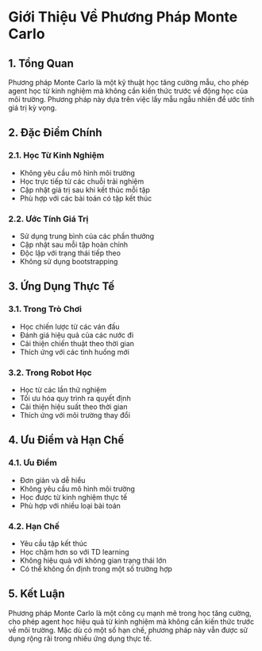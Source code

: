 # Giới Thiệu Về Phương Pháp Monte Carlo

## 1. Tổng Quan
Phương pháp Monte Carlo là một kỹ thuật học tăng cường mẫu, cho phép agent học từ kinh nghiệm mà không cần kiến thức trước về động học của môi trường. Phương pháp này dựa trên việc lấy mẫu ngẫu nhiên để ước tính giá trị kỳ vọng.

## 2. Đặc Điểm Chính

### 2.1. Học Từ Kinh Nghiệm
- Không yêu cầu mô hình môi trường
- Học trực tiếp từ các chuỗi trải nghiệm
- Cập nhật giá trị sau khi kết thúc mỗi tập
- Phù hợp với các bài toán có tập kết thúc

### 2.2. Ước Tính Giá Trị
- Sử dụng trung bình của các phần thưởng
- Cập nhật sau mỗi tập hoàn chỉnh
- Độc lập với trạng thái tiếp theo
- Không sử dụng bootstrapping

## 3. Ứng Dụng Thực Tế

### 3.1. Trong Trò Chơi
- Học chiến lược từ các ván đấu
- Đánh giá hiệu quả của các nước đi
- Cải thiện chiến thuật theo thời gian
- Thích ứng với các tình huống mới

### 3.2. Trong Robot Học
- Học từ các lần thử nghiệm
- Tối ưu hóa quy trình ra quyết định
- Cải thiện hiệu suất theo thời gian
- Thích ứng với môi trường thay đổi

## 4. Ưu Điểm và Hạn Chế

### 4.1. Ưu Điểm
- Đơn giản và dễ hiểu
- Không yêu cầu mô hình môi trường
- Học được từ kinh nghiệm thực tế
- Phù hợp với nhiều loại bài toán

### 4.2. Hạn Chế
- Yêu cầu tập kết thúc
- Học chậm hơn so với TD learning
- Không hiệu quả với không gian trạng thái lớn
- Có thể không ổn định trong một số trường hợp

## 5. Kết Luận
Phương pháp Monte Carlo là một công cụ mạnh mẽ trong học tăng cường, cho phép agent học hiệu quả từ kinh nghiệm mà không cần kiến thức trước về môi trường. Mặc dù có một số hạn chế, phương pháp này vẫn được sử dụng rộng rãi trong nhiều ứng dụng thực tế.

